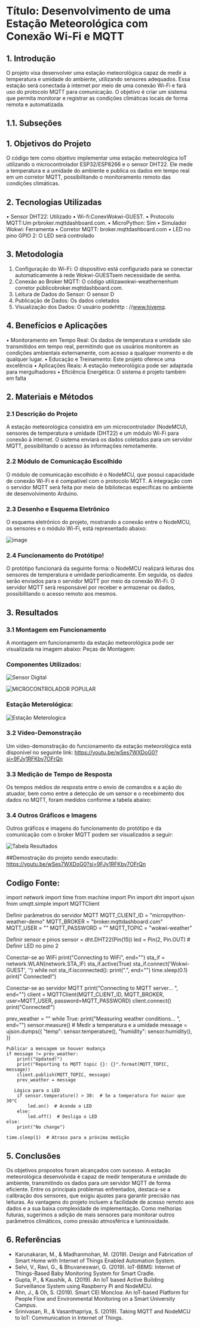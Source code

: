 # Título: Desenvolvimento de uma Estação Meteorológica com Conexão Wi-Fi e MQTT

## 1. Introdução
O projeto visa desenvolver uma estação meteorológica capaz de medir a temperatura e umidade do ambiente, utilizando sensores adequados. Essa estação será conectada à internet por meio de uma conexão Wi-Fi e fará uso do protocolo MQTT para comunicação. O objetivo é criar um sistema que permita monitorar e registrar as condições climáticas locais de forma remota e automatizada.
## 1.1.	Subseções
## 1. Objetivos do Projeto
O código tem como objetivo implementar uma estação meteorológica IoT utilizando o microcontrolador ESP32/ESP8266 e o sensor DHT22. Ele mede a temperatura e a umidade do ambiente e publica os dados em tempo real em um corretor MQTT, possibilitando o monitoramento remoto das condições climáticas.
## 2. Tecnologias Utilizadas
•	Sensor DHT22: Utilizado
•	Wi-fi:ConexWokwi-GUEST.
•	Protocolo MQTT:Um prbroker.mqttdashboard.com.
•	MicroPython: Sim
•	Simulador Wokwi: Ferramenta
•	Corretor MQTT:  broker.mqttdashboard.com
•	LED no pino GPIO 2: O LED será controlado

## 3. Metodologia
1.	Configuração do Wi-Fi:
O dispositivo está configurado para se conectar automaticamente à rede Wokwi-GUESTsem necessidade de senha.
2.	Conexão ao Broker MQTT:
O código utilizawokwi-weathernenhum corretor públicobroker.mqttdashboard.com.
3.	Leitura de Dados do Sensor:
O sensor D
4.	Publicação de Dados:
Os dados coletados
5.	Visualização dos Dados:
O usuário podehttp : //www.hivemq.

## 4. Benefícios e Aplicações
•	Monitoramento em Tempo Real:
Os dados de temperatura e umidade são transmitidos em tempo real, permitindo que os usuários monitorem as condições ambientais externamente, com acesso a qualquer momento e de qualquer lugar.
•	Educação e Treinamento:
Este projeto oferece uma excelência
•	Aplicações Reais:
A estação meteorológica pode ser adaptada para mergulhadores
•	Eficiência Energética:
O sistema é projeto também em falta



## 2. Materiais e Métodos
### 2.1 Descrição do Projeto
A estação meteorológica consistirá em um microcontrolador (NodeMCU), sensores de temperatura e umidade (DHT22) e um módulo Wi-Fi para conexão à internet. O sistema enviará os dados coletados para um servidor MQTT, possibilitando o acesso às informações remotamente.

### 2.2 Módulo de Comunicação Escolhido
O módulo de comunicação escolhido é o NodeMCU, que possui capacidade de conexão Wi-Fi e é compatível com o protocolo MQTT. A integração com o servidor MQTT será feita por meio de bibliotecas específicas no ambiente de desenvolvimento Arduino.

### 2.3 Desenho e Esquema Eletrônico
O esquema eletrônico do projeto, mostrando a conexão entre o NodeMCU, os sensores e o módulo Wi-Fi, está representado abaixo:


![image](https://github.com/BecaRebecaRe/estacao-meterologica/assets/132020428/4285dfdb-c5ef-46ec-9a67-5aad41fff555)



### 2.4 Funcionamento do Protótipo!
O protótipo funcionará da seguinte forma: o NodeMCU realizará leituras dos sensores de temperatura e umidade periodicamente. Em seguida, os dados serão enviados para o servidor MQTT por meio da conexão Wi-Fi. O servidor MQTT será responsável por receber e armazenar os dados, possibilitando o acesso remoto aos mesmos.

## 3. Resultados
### 3.1 Montagem em Funcionamento
A montagem em funcionamento da estação meteorológica pode ser visualizada na imagem abaixo:
Peças de Montagem:

### Componentes Utilizados:

![Sensor Digital ](https://github.com/BecaRebecaRe/estacao-meterologica/assets/132020428/e4a08404-c9d0-4ff7-8d78-265d663af494)

![MICROCONTROLADOR POPULAR ](https://github.com/BecaRebecaRe/estacao-meterologica/assets/132020428/e8f6c1b2-a7b1-4ae1-82a8-be485175abaf)

### Estação Meterológica:

![Estação Meterologica](https://github.com/BecaRebecaRe/estacao-meterologica/assets/132020428/5d00562a-ec4f-4f1f-bba0-1b213e334837)

### 3.2 Vídeo-Demonstração
Um vídeo-demonstração do funcionamento da estação meteorológica está disponível no seguinte link: https://youtu.be/wSes7WXDoG0?si=9FJy1RFKbv7OFrQn

### 3.3 Medição de Tempo de Resposta
Os tempos médios de resposta entre o envio de comandos e a ação do atuador, bem como entre a detecção de um sensor e o recebimento dos dados no MQTT, foram medidos conforme a tabela abaixo:

### 3.4 Outros Gráficos e Imagens
Outros gráficos e imagens do funcionamento do protótipo e da comunicação com o broker MQTT podem ser visualizados a seguir:

![Tabela Resultados](https://github.com/BecaRebecaRe/estacao-meterologica/assets/132020428/3e0dcb4e-71e1-4e53-803c-33455c756440)

##Demostração do projeto sendo executado:
https://youtu.be/wSes7WXDoG0?si=9FJy1RFKbv7OFrQn


## Codigo Fonte:

import network
import time
from machine import Pin
import dht
import ujson
from umqtt.simple import MQTTClient

Definir parâmetros do servidor MQTT
MQTT_CLIENT_ID = "micropython-weather-demo"
MQTT_BROKER = "broker.mqttdashboard.com"
MQTT_USER = ""
MQTT_PASSWORD = ""
MQTT_TOPIC = "wokwi-weather"

 Definir sensor e pinos
sensor = dht.DHT22(Pin(15))
led = Pin(2, Pin.OUT)  # Definir LED no pino 2

Conectar-se ao WiFi
print("Connecting to WiFi", end="")
sta_if = network.WLAN(network.STA_IF)
sta_if.active(True)
sta_if.connect('Wokwi-GUEST', '')
while not sta_if.isconnected():
    print(".", end="")
    time.sleep(0.1)
print(" Connected!")

Conectar-se ao servidor MQTT
print("Connecting to MQTT server... ", end="")
client = MQTTClient(MQTT_CLIENT_ID, MQTT_BROKER, user=MQTT_USER, password=MQTT_PASSWORD)
client.connect()
print("Connected!")

prev_weather = ""
while True:
    print("Measuring weather conditions... ", end="")
    sensor.measure()  # Medir a temperatura e a umidade
    message = ujson.dumps({
        "temp": sensor.temperature(),
        "humidity": sensor.humidity(),
    })

    Publicar a mensagem se houver mudança
    if message != prev_weather:
        print("Updated!")
        print("Reporting to MQTT topic {}: {}".format(MQTT_TOPIC, message))
        client.publish(MQTT_TOPIC, message)
        prev_weather = message
        
       Lógica para o LED
        if sensor.temperature() > 30:  # Se a temperatura for maior que 30°C
            led.on()  # Acende o LED
        else:
            led.off()  # Desliga o LED
    else:
        print("No change")
    
    time.sleep(1)  # Atraso para a próxima medição




## 5. Conclusões
Os objetivos propostos foram alcançados com sucesso. A estação meteorológica desenvolvida é capaz de medir temperatura e umidade do ambiente, transmitindo os dados para um servidor MQTT de forma eficiente. Entre os principais problemas enfrentados, destaca-se a calibração dos sensores, que exigiu ajustes para garantir precisão nas leituras. As vantagens do projeto incluem a facilidade de acesso remoto aos dados e a sua baixa complexidade de implementação. Como melhorias futuras, sugerimos a adição de mais sensores para monitorar outros parâmetros climáticos, como pressão atmosférica e luminosidade.

## 6. Referências
- Karunakaran, M., & Madhanmohan, M. (2019). Design and Fabrication of Smart Home with Internet of Things Enabled Automation System.
- Selvi, V., Ravi, G., & Bhuvaneswari, G. (2019). IoT-BBMS: Internet of Things-Based Baby Monitoring System for Smart Cradle.
- Gupta, P., & Kaushik, A. (2019). An IoT based Active Building Surveillance System using Raspberry Pi and NodeMCU.
- Ahn, J., & Oh, S. (2019). Smart CEI Moncloa: An IoT-based Platform for People Flow and Environmental Monitoring on a Smart University Campus.
- Srinivasan, R., & Vasanthapriya, S. (2019). Taking MQTT and NodeMCU to IoT: Communication in Internet of Things.
